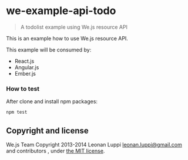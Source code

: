 # we-example-api-todo
> A todolist example using We.js resource API

This is an example how to use We.js resource API.

This example will be consumed by: 
- React.js
- Angular.js
- Ember.js
    
### How to test

After clone and install npm packages:

```sh
npm test
```

## Copyright and license

We.js Team
Copyright 2013-2014 Leonan Luppi <leonan.luppi@gmail.com> and contributors , under [the MIT license](LICENSE).